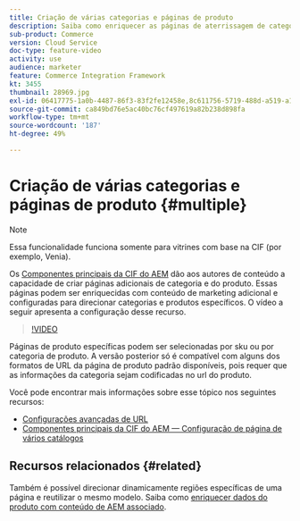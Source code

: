 ```yaml
---
title: Criação de várias categorias e páginas de produto
description: Saiba como enriquecer as páginas de aterrissagem de categoria e detalhes do produto com conteúdo de marketing direcionado.
sub-product: Commerce
version: Cloud Service
doc-type: feature-video
activity: use
audience: marketer
feature: Commerce Integration Framework
kt: 3455
thumbnail: 28969.jpg
exl-id: 06417775-1a0b-4487-86f3-83f2fe12458e,8c611756-5719-488d-a519-a12c5c90c614
source-git-commit: ca849bd76e5ac40bc76cf497619a82b238d898fa
workflow-type: tm+mt
source-wordcount: '187'
ht-degree: 49%

---
```


# Criação de várias categorias e páginas de produto {#multiple}

>[!NOTE]
>
> Essa funcionalidade funciona somente para vitrines com base na CIF (por exemplo, Venia).

Os [Componentes principais da CIF do AEM](https://github.com/adobe/aem-core-cif-components) dão aos autores de conteúdo a capacidade de criar páginas adicionais de categoria e do produto. Essas páginas podem ser enriquecidas com conteúdo de marketing adicional e configuradas para direcionar categorias e produtos específicos. O vídeo a seguir apresenta a configuração desse recurso.

>[!VIDEO](https://video.tv.adobe.com/v/28969/?quality=12)

Páginas de produto específicas podem ser selecionadas por sku ou por categoria de produto. A versão posterior só é compatível com alguns dos formatos de URL da página de produto padrão disponíveis, pois requer que as informações da categoria sejam codificadas no url do produto.

Você pode encontrar mais informações sobre esse tópico nos seguintes recursos:

- [Configurações avançadas de URL](../configuring/advanced-url-configuration.md)
- [Componentes principais da CIF do AEM — Configuração de página de vários catálogos](https://github.com/adobe/aem-core-cif-components/wiki/configuration#multi-catalog-page-template-configuration)

## Recursos relacionados {#related}

Também é possível direcionar dinamicamente regiões específicas de uma página e reutilizar o mesmo modelo. Saiba como [enriquecer dados do produto com conteúdo de AEM associado](./enrich-product-associated-content.md).

